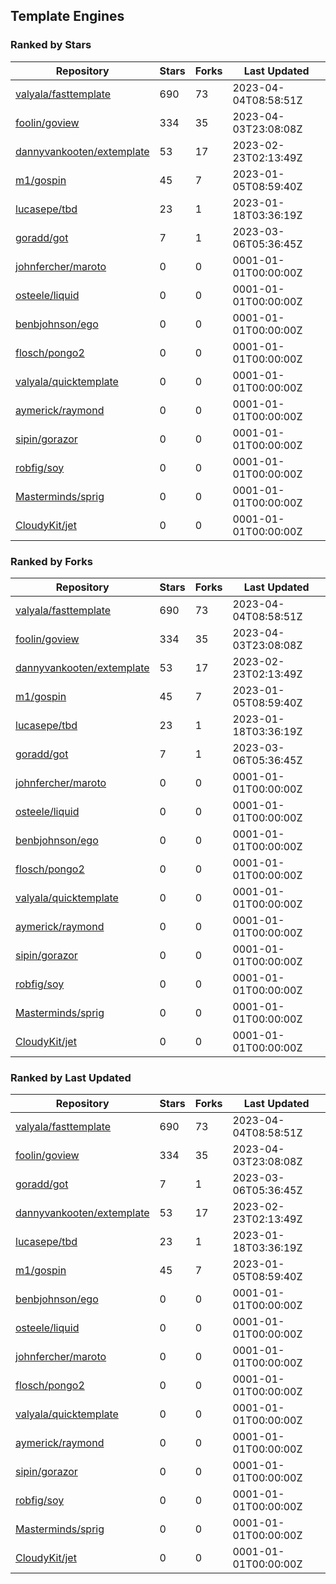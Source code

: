 ## Template Engines

### Ranked by Stars

| Repository | Stars | Forks | Last Updated |
|------------|-------|-------|--------------|
| [valyala/fasttemplate](https://github.com/valyala/fasttemplate) | 690 | 73 | 2023-04-04T08:58:51Z |
| [foolin/goview](https://github.com/foolin/goview) | 334 | 35 | 2023-04-03T23:08:08Z |
| [dannyvankooten/extemplate](https://github.com/dannyvankooten/extemplate) | 53 | 17 | 2023-02-23T02:13:49Z |
| [m1/gospin](https://github.com/m1/gospin) | 45 | 7 | 2023-01-05T08:59:40Z |
| [lucasepe/tbd](https://github.com/lucasepe/tbd) | 23 | 1 | 2023-01-18T03:36:19Z |
| [goradd/got](https://github.com/goradd/got) | 7 | 1 | 2023-03-06T05:36:45Z |
| [johnfercher/maroto](https://github.com/johnfercher/maroto) | 0 | 0 | 0001-01-01T00:00:00Z |
| [osteele/liquid](https://github.com/osteele/liquid) | 0 | 0 | 0001-01-01T00:00:00Z |
| [benbjohnson/ego](https://github.com/benbjohnson/ego) | 0 | 0 | 0001-01-01T00:00:00Z |
| [flosch/pongo2](https://github.com/flosch/pongo2) | 0 | 0 | 0001-01-01T00:00:00Z |
| [valyala/quicktemplate](https://github.com/valyala/quicktemplate) | 0 | 0 | 0001-01-01T00:00:00Z |
| [aymerick/raymond](https://github.com/aymerick/raymond) | 0 | 0 | 0001-01-01T00:00:00Z |
| [sipin/gorazor](https://github.com/sipin/gorazor) | 0 | 0 | 0001-01-01T00:00:00Z |
| [robfig/soy](https://github.com/robfig/soy) | 0 | 0 | 0001-01-01T00:00:00Z |
| [Masterminds/sprig](https://github.com/Masterminds/sprig) | 0 | 0 | 0001-01-01T00:00:00Z |
| [CloudyKit/jet](https://github.com/CloudyKit/jet) | 0 | 0 | 0001-01-01T00:00:00Z |

### Ranked by Forks

| Repository | Stars | Forks | Last Updated |
|------------|-------|-------|--------------|
| [valyala/fasttemplate](https://github.com/valyala/fasttemplate) | 690 | 73 | 2023-04-04T08:58:51Z |
| [foolin/goview](https://github.com/foolin/goview) | 334 | 35 | 2023-04-03T23:08:08Z |
| [dannyvankooten/extemplate](https://github.com/dannyvankooten/extemplate) | 53 | 17 | 2023-02-23T02:13:49Z |
| [m1/gospin](https://github.com/m1/gospin) | 45 | 7 | 2023-01-05T08:59:40Z |
| [lucasepe/tbd](https://github.com/lucasepe/tbd) | 23 | 1 | 2023-01-18T03:36:19Z |
| [goradd/got](https://github.com/goradd/got) | 7 | 1 | 2023-03-06T05:36:45Z |
| [johnfercher/maroto](https://github.com/johnfercher/maroto) | 0 | 0 | 0001-01-01T00:00:00Z |
| [osteele/liquid](https://github.com/osteele/liquid) | 0 | 0 | 0001-01-01T00:00:00Z |
| [benbjohnson/ego](https://github.com/benbjohnson/ego) | 0 | 0 | 0001-01-01T00:00:00Z |
| [flosch/pongo2](https://github.com/flosch/pongo2) | 0 | 0 | 0001-01-01T00:00:00Z |
| [valyala/quicktemplate](https://github.com/valyala/quicktemplate) | 0 | 0 | 0001-01-01T00:00:00Z |
| [aymerick/raymond](https://github.com/aymerick/raymond) | 0 | 0 | 0001-01-01T00:00:00Z |
| [sipin/gorazor](https://github.com/sipin/gorazor) | 0 | 0 | 0001-01-01T00:00:00Z |
| [robfig/soy](https://github.com/robfig/soy) | 0 | 0 | 0001-01-01T00:00:00Z |
| [Masterminds/sprig](https://github.com/Masterminds/sprig) | 0 | 0 | 0001-01-01T00:00:00Z |
| [CloudyKit/jet](https://github.com/CloudyKit/jet) | 0 | 0 | 0001-01-01T00:00:00Z |

### Ranked by Last Updated

| Repository | Stars | Forks | Last Updated |
|------------|-------|-------|--------------|
| [valyala/fasttemplate](https://github.com/valyala/fasttemplate) | 690 | 73 | 2023-04-04T08:58:51Z |
| [foolin/goview](https://github.com/foolin/goview) | 334 | 35 | 2023-04-03T23:08:08Z |
| [goradd/got](https://github.com/goradd/got) | 7 | 1 | 2023-03-06T05:36:45Z |
| [dannyvankooten/extemplate](https://github.com/dannyvankooten/extemplate) | 53 | 17 | 2023-02-23T02:13:49Z |
| [lucasepe/tbd](https://github.com/lucasepe/tbd) | 23 | 1 | 2023-01-18T03:36:19Z |
| [m1/gospin](https://github.com/m1/gospin) | 45 | 7 | 2023-01-05T08:59:40Z |
| [benbjohnson/ego](https://github.com/benbjohnson/ego) | 0 | 0 | 0001-01-01T00:00:00Z |
| [osteele/liquid](https://github.com/osteele/liquid) | 0 | 0 | 0001-01-01T00:00:00Z |
| [johnfercher/maroto](https://github.com/johnfercher/maroto) | 0 | 0 | 0001-01-01T00:00:00Z |
| [flosch/pongo2](https://github.com/flosch/pongo2) | 0 | 0 | 0001-01-01T00:00:00Z |
| [valyala/quicktemplate](https://github.com/valyala/quicktemplate) | 0 | 0 | 0001-01-01T00:00:00Z |
| [aymerick/raymond](https://github.com/aymerick/raymond) | 0 | 0 | 0001-01-01T00:00:00Z |
| [sipin/gorazor](https://github.com/sipin/gorazor) | 0 | 0 | 0001-01-01T00:00:00Z |
| [robfig/soy](https://github.com/robfig/soy) | 0 | 0 | 0001-01-01T00:00:00Z |
| [Masterminds/sprig](https://github.com/Masterminds/sprig) | 0 | 0 | 0001-01-01T00:00:00Z |
| [CloudyKit/jet](https://github.com/CloudyKit/jet) | 0 | 0 | 0001-01-01T00:00:00Z |

